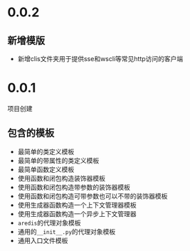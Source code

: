 # 0.0.2

## 新增模版

+ 新增clis文件夹用于提供sse和wscli等常见http访问的客户端

# 0.0.1

项目创建

## 包含的模板

+ 最简单的类定义模板
+ 最简单的带属性的类定义模板
+ 最简单函数定义模板
+ 使用函数和闭包构造装饰器模板
+ 使用函数和闭包构造带参数的装饰器模板
+ 使用函数和闭包构造可带参数也可以不带的装饰器模板
+ 使用生成器函数构造一个上下文管理器模板
+ 使用生成器函数构造一个异步上下文管理器
+ `aredis`的代理对象模板
+ 通用的`__init__.py`的代理对象模板
+ 通用入口文件模板